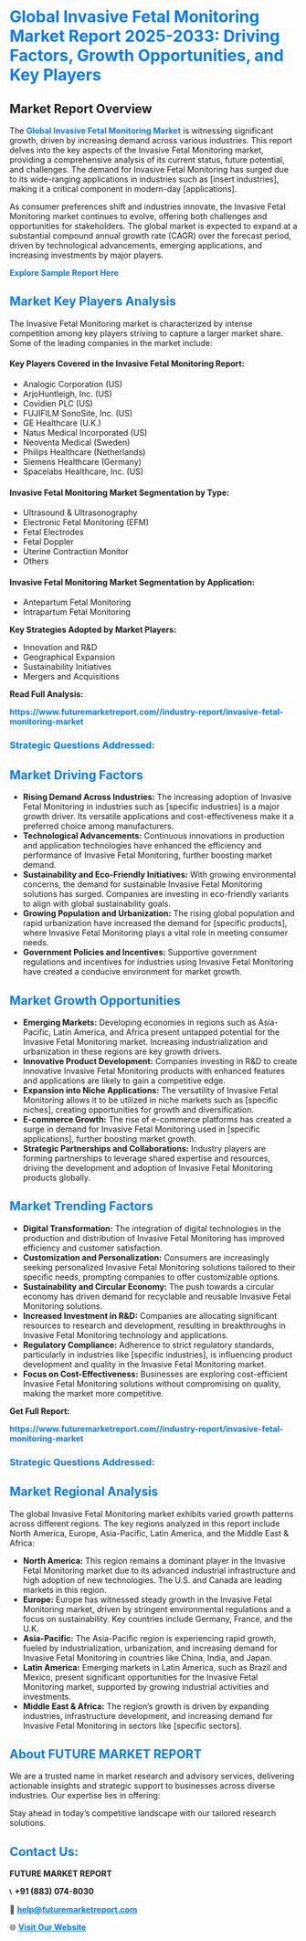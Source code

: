 <h1 style="color: #007BFF;">Global Invasive Fetal Monitoring Market Report 2025-2033: Driving Factors, Growth Opportunities, and Key Players</h1>

<section id="overview">
<h2>Market Report Overview</h2>
<p>The <a href="https://www.futuremarketreport.com//industry-report/invasive-fetal-monitoring-market" style="color: #007BFF; text-decoration: none;"><strong>Global Invasive Fetal Monitoring Market</strong></a> is witnessing significant growth, driven by increasing demand across various industries. This report delves into the key aspects of the Invasive Fetal Monitoring market, providing a comprehensive analysis of its current status, future potential, and challenges. The demand for Invasive Fetal Monitoring has surged due to its wide-ranging applications in industries such as [insert industries], making it a critical component in modern-day [applications].</p>
<p>As consumer preferences shift and industries innovate, the Invasive Fetal Monitoring market continues to evolve, offering both challenges and opportunities for stakeholders. The global market is expected to expand at a substantial compound annual growth rate (CAGR) over the forecast period, driven by technological advancements, emerging applications, and increasing investments by major players.</p>
</section>

<section id="overview">
<p><a href="https://www.futuremarketreport.com//request-sample/reportId=54694" style="color: #007BFF; text-decoration: none;"><strong>Explore Sample Report Here</strong></a></p>
</section>

<section id="key-players">
<h2 style="color: #007BFF;">Market Key Players Analysis</h2>
<p>The Invasive Fetal Monitoring market is characterized by intense competition among key players striving to capture a larger market share. Some of the leading companies in the market include:</p>
<h4>Key Players Covered in the Invasive Fetal Monitoring Report:</h4>
<ul><li>Analogic Corporation (US)</li><li>ArjoHuntleigh, Inc. (US)</li><li>Covidien PLC (US)</li><li>FUJIFILM SonoSite, Inc. (US)</li><li>GE Healthcare (U.K.)</li><li>Natus Medical Incorporated (US)</li><li>Neoventa Medical (Sweden)</li><li>Philips Healthcare (Netherlands)</li><li>Siemens Healthcare (Germany)</li><li>Spacelabs Healthcare, Inc. (US)</li></ul>
<h4>Invasive Fetal Monitoring Market Segmentation by Type:</h4>
<ul><li>Ultrasound &amp; Ultrasonography</li><li>Electronic Fetal Monitoring (EFM)</li><li>Fetal Electrodes</li><li>Fetal Doppler</li><li>Uterine Contraction Monitor</li><li>Others</li></ul>

<h4>Invasive Fetal Monitoring Market Segmentation by Application:</h4>
<ul><li>Antepartum Fetal Monitoring</li><li>Intrapartum Fetal Monitoring</li></ul>
<p><strong>Key Strategies Adopted by Market Players:</strong></p>
<ul>
<li>Innovation and R&D</li>
<li>Geographical Expansion</li>
<li>Sustainability Initiatives</li>
<li>Mergers and Acquisitions</li>
</ul>
</section>

<section>
<p><strong>Read Full Analysis: </strong></p><a href="https://www.futuremarketreport.com//industry-report/invasive-fetal-monitoring-market" style="color: #007BFF; text-decoration: none;"><strong>https://www.futuremarketreport.com//industry-report/invasive-fetal-monitoring-market</strong></a>
<h3 style="color: #007BFF;">Strategic Questions Addressed:</h3>
</section>

<section id="driving-factors">
<h2 style="color: #007BFF;">Market Driving Factors</h2>
<ul>
<li><strong>Rising Demand Across Industries:</strong> The increasing adoption of Invasive Fetal Monitoring in industries such as [specific industries] is a major growth driver. Its versatile applications and cost-effectiveness make it a preferred choice among manufacturers.</li>
<li><strong>Technological Advancements:</strong> Continuous innovations in production and application technologies have enhanced the efficiency and performance of Invasive Fetal Monitoring, further boosting market demand.</li>
<li><strong>Sustainability and Eco-Friendly Initiatives:</strong> With growing environmental concerns, the demand for sustainable Invasive Fetal Monitoring solutions has surged. Companies are investing in eco-friendly variants to align with global sustainability goals.</li>
<li><strong>Growing Population and Urbanization:</strong> The rising global population and rapid urbanization have increased the demand for [specific products], where Invasive Fetal Monitoring plays a vital role in meeting consumer needs.</li>
<li><strong>Government Policies and Incentives:</strong> Supportive government regulations and incentives for industries using Invasive Fetal Monitoring have created a conducive environment for market growth.</li>
</ul>
</section>

<section id="growth-opportunities">
<h2 style="color: #007BFF;">Market Growth Opportunities</h2>
<ul>
<li><strong>Emerging Markets:</strong> Developing economies in regions such as Asia-Pacific, Latin America, and Africa present untapped potential for the Invasive Fetal Monitoring market. Increasing industrialization and urbanization in these regions are key growth drivers.</li>
<li><strong>Innovative Product Development:</strong> Companies investing in R&D to create innovative Invasive Fetal Monitoring products with enhanced features and applications are likely to gain a competitive edge.</li>
<li><strong>Expansion into Niche Applications:</strong> The versatility of Invasive Fetal Monitoring allows it to be utilized in niche markets such as [specific niches], creating opportunities for growth and diversification.</li>
<li><strong>E-commerce Growth:</strong> The rise of e-commerce platforms has created a surge in demand for Invasive Fetal Monitoring used in [specific applications], further boosting market growth.</li>
<li><strong>Strategic Partnerships and Collaborations:</strong> Industry players are forming partnerships to leverage shared expertise and resources, driving the development and adoption of Invasive Fetal Monitoring products globally.</li>
</ul>
</section>

<section id="trending-factors">
<h2 style="color: #007BFF;">Market Trending Factors</h2>
<ul>
<li><strong>Digital Transformation:</strong> The integration of digital technologies in the production and distribution of Invasive Fetal Monitoring has improved efficiency and customer satisfaction.</li>
<li><strong>Customization and Personalization:</strong> Consumers are increasingly seeking personalized Invasive Fetal Monitoring solutions tailored to their specific needs, prompting companies to offer customizable options.</li>
<li><strong>Sustainability and Circular Economy:</strong> The push towards a circular economy has driven demand for recyclable and reusable Invasive Fetal Monitoring solutions.</li>
<li><strong>Increased Investment in R&D:</strong> Companies are allocating significant resources to research and development, resulting in breakthroughs in Invasive Fetal Monitoring technology and applications.</li>
<li><strong>Regulatory Compliance:</strong> Adherence to strict regulatory standards, particularly in industries like [specific industries], is influencing product development and quality in the Invasive Fetal Monitoring market.</li>
<li><strong>Focus on Cost-Effectiveness:</strong> Businesses are exploring cost-efficient Invasive Fetal Monitoring solutions without compromising on quality, making the market more competitive.</li>
</ul>
</section>

<section>
<p><strong>Get Full Report: </strong></p><a href="https://www.futuremarketreport.com//industry-report/invasive-fetal-monitoring-market" style="color: #007BFF; text-decoration: none;"><strong>https://www.futuremarketreport.com//industry-report/invasive-fetal-monitoring-market</strong></a>
<h3 style="color: #007BFF;">Strategic Questions Addressed:</h3>
</section>


<section id="regional-analysis">
<h2 style="color: #007BFF;">Market Regional Analysis</h2>
<p>The global Invasive Fetal Monitoring market exhibits varied growth patterns across different regions. The key regions analyzed in this report include North America, Europe, Asia-Pacific, Latin America, and the Middle East & Africa:</p>
<ul>
<li><strong>North America:</strong> This region remains a dominant player in the Invasive Fetal Monitoring market due to its advanced industrial infrastructure and high adoption of new technologies. The U.S. and Canada are leading markets in this region.</li>
<li><strong>Europe:</strong> Europe has witnessed steady growth in the Invasive Fetal Monitoring market, driven by stringent environmental regulations and a focus on sustainability. Key countries include Germany, France, and the U.K.</li>
<li><strong>Asia-Pacific:</strong> The Asia-Pacific region is experiencing rapid growth, fueled by industrialization, urbanization, and increasing demand for Invasive Fetal Monitoring in countries like China, India, and Japan.</li>
<li><strong>Latin America:</strong> Emerging markets in Latin America, such as Brazil and Mexico, present significant opportunities for the Invasive Fetal Monitoring market, supported by growing industrial activities and investments.</li>
<li><strong>Middle East & Africa:</strong> The region’s growth is driven by expanding industries, infrastructure development, and increasing demand for Invasive Fetal Monitoring in sectors like [specific sectors].</li>
</ul>
</section>

<footer>
<h2 style="color: #007BFF;">About FUTURE MARKET REPORT</h2>
<p>We are a trusted name in market research and advisory services, delivering actionable insights and strategic support to businesses across diverse industries. Our expertise lies in offering:</p>

<p>Stay ahead in today’s competitive landscape with our tailored research solutions.</p>

<h2 style="color: #007BFF;">Contact Us:</h2>
<p><strong>FUTURE MARKET REPORT</strong></p>
<p>📞 <strong>+91 (883) 074-8030</strong></p>
<p>📧 <strong><a href="mailto:help@futuremarketreport.com" style="color: #007BFF;">help@futuremarketreport.com</a></strong></p>
<p>🌐 <strong><a href="https://www.futuremarketreport.com/" style="color: #007BFF;">Visit Our Website</a></strong></p>
</footer>